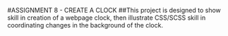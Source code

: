 #ASSIGNMENT 8 - CREATE A CLOCK
##This project is designed to show skill in creation of a webpage clock, then illustrate CSS/SCSS skill in coordinating changes in the background of the clock.
